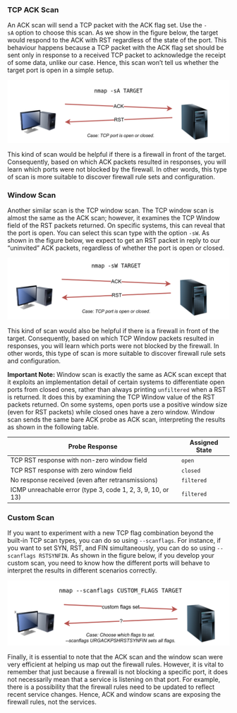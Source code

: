 ### TCP ACK Scan

An ACK scan will send a TCP packet with the ACK flag set. Use the `-sA` option to choose this scan. As we show in the figure below, the target would respond to the ACK with RST regardless of the state of the port. This behaviour happens because a TCP packet with the ACK flag set should be sent only in response to a received TCP packet to acknowledge the receipt of some data, unlike our case. Hence, this scan won’t tell us whether the target port is open in a simple setup.

![](../../Attachments/Pasted%20image%2020240105183607.png)

This kind of scan would be helpful if there is a firewall in front of the target. Consequently, based on which ACK packets resulted in responses, you will learn which ports were not blocked by the firewall. In other words, this type of scan is more suitable to discover firewall rule sets and configuration.
### Window Scan

Another similar scan is the TCP window scan. The TCP window scan is almost the same as the ACK scan; however, it examines the TCP Window field of the RST packets returned. On specific systems, this can reveal that the port is open. You can select this scan type with the option `-sW`. As shown in the figure below, we expect to get an RST packet in reply to our “uninvited” ACK packets, regardless of whether the port is open or closed.

![](../../Attachments/Pasted%20image%2020240105183957.png)

This kind of scan would also be helpful if there is a firewall in front of the target. Consequently, based on which TCP Window packets resulted in responses, you will learn which ports were not blocked by the firewall. In other words, this type of scan is more suitable to discover firewall rule sets and configuration.

**Important Note:** Window scan is exactly the same as ACK scan except that it exploits an implementation detail of certain systems to differentiate open ports from closed ones, rather than always printing `unfiltered` when a RST is returned. It does this by examining the TCP Window value of the RST packets returned. On some systems, open ports use a positive window size (even for RST packets) while closed ones have a zero window. Window scan sends the same bare ACK probe as ACK scan, interpreting the results as shown in the following table.

|Probe Response|Assigned State|
|---|---|
|TCP RST response with non-zero window field|`open`|
|TCP RST response with zero window field|`closed`|
|No response received (even after retransmissions)|`filtered`|
|ICMP unreachable error (type 3, code 1, 2, 3, 9, 10, or 13)|`filtered`|
### Custom Scan

If you want to experiment with a new TCP flag combination beyond the built-in TCP scan types, you can do so using `--scanflags`. For instance, if you want to set SYN, RST, and FIN simultaneously, you can do so using `--scanflags RSTSYNFIN`. As shown in the figure below, if you develop your custom scan, you need to know how the different ports will behave to interpret the results in different scenarios correctly.

![](../../Attachments/Pasted%20image%2020240105184221.png)

Finally, it is essential to note that the ACK scan and the window scan were very efficient at helping us map out the firewall rules. However, it is vital to remember that just because a firewall is not blocking a specific port, it does not necessarily mean that a service is listening on that port. For example, there is a possibility that the firewall rules need to be updated to reflect recent service changes. Hence, ACK and window scans are exposing the firewall rules, not the services.